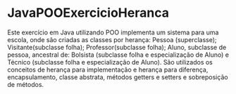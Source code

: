 # JavaPOOExercicioHeranca

Este exercício em Java utilizando POO implementa um sistema para uma escola, onde são criadas as classes por herança: 
Pessoa (superclasse);
Visitante(subclasse folha);
Professor(subclasse folha);
Aluno, subclasse de pessoa, ancestral de:
Bolsista (subclasse folha e especialização de Aluno) e
Técnico  (subclasse folha e especialização de Aluno).
São utilizados os conceitos de herança para implementação e herança para diferença, encapsulamento, classe abstrata, métodos getters e setters e sobreposição de métodos.
